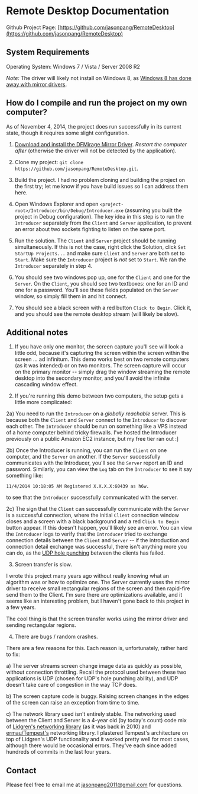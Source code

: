 # Remote Desktop Documentation

Github Project Page: [https://github.com/jasonpang/RemoteDesktop](https://github.com/jasonpang/RemoteDesktop)

## System Requirements

Operating System: Windows 7 / Vista / Server 2008 R2

*Note:* The driver will likely not install on Windows 8, as [Windows 8 has done away with mirror drivers](http://msdn.microsoft.com/en-us/library/windows/hardware/ff568315(v=vs.85).aspx).

## How do I compile and run the project on my own computer?

As of November 4, 2014, the project does run successfully in its current state, though it requires some slight configuration.

1. [Download and install the DFMirage Mirror Driver](http://www.demoforge.com/dfmirage.htm). *Restart the computer after* (otherwise the driver will not be detected by the application).

2. Clone my project: `git clone https://github.com/jasonpang/RemoteDesktop.git`.

3. Build the project. I had no problem cloning and building the project on the first try; let me know if you have build issues so I can address them here. 

4. Open Windows Explorer and open `<project-root>/Introducer/bin/Debug/Introducer.exe` (assuming you built the project in Debug configuration). The key idea in this step is to run the `Introducer` separately from the `Client` and `Server` application, to prevent an error about two sockets fighting to listen on the same port.

5. Run the solution. The `Client` and `Server` project should be running simultaneously. If this is not the case, right click the Solution, click `Set StartUp Projects...` and make sure `Client` and `Server` are both set to `Start`. Make sure the `Introducer` project is *not* set to `Start`. We ran the `Introducer` separately in step 4.

6. You should see two windows pop up, one for the `Client` and one for the `Server`. On the `Client`, you should see two textboxes: one for an ID and one for a password. You'll see these fields populated on the `Server` window, so simply fill them in and hit connect.

7. You should see a black screen with a red button `Click to Begin`. Click it, and you should see the remote desktop stream (will likely be slow).

## Additional notes

1. If you have only one monitor, the screen capture you'll see will look a little odd, because it's capturing the screen within the screen within the screen ... ad infinitum. This demo works best on two remote computers (as it was intended) or on two monitors. The screen capture will occur on the primary monitor -- simply drag the window streaming the remote desktop into the secondary monitor, and you'll avoid the infinite cascading window effect.

2. If you're running this demo between two computers, the setup gets a little more complicated:

2a) You need to run the `Introducer` on a *globally reachable* server. This is because both the `Client` and `Server` connect to the `Introducer` to discover each other. The `Introducer` should be run on something like a VPS instead of a home computer behind tricky firewalls. I've hosted the Introducer previously on a public Amazon EC2 instance, but my free tier ran out :]

2b) Once the Introducer is running, you can run the `Client` on one computer, and the `Server` on another. If the `Server` successfully communicates with the Introducer, you'll see the `Server` report an ID and password. Similarly, you can view the `Log` tab on the `Introducer` to see it say something like:

```
11/4/2014 10:18:05 AM Registered X.X.X.X:60439 as h6w.
```

to see that the `Introducer` successfully communicated with the server.

2c) The sign that the `Client` can successfully communicate with the `Server` is a successful connection, where the initial `Client` connection window closes and a screen with a black background and a red `Click to Begin` button appear. If this doesn't happen, you'll likely see an error. You can view the `Introducer` logs to verify that the `Introducer` tried to exchange connection details between the `Client` and `Server` -- if the introduction and connection detail exchange was successful, there isn't anything more you can do, as the [UDP hole punching](http://en.wikipedia.org/wiki/UDP_hole_punching) between the clients has failed.

3. Screen transfer is slow.

I wrote this project many years ago without really knowing what an algorithm was or how to optimize one. The Server currently uses the mirror driver to receive small rectangular regions of the screen and then rapid-fire send them to the Client. I'm sure there are optimizations available, and it seems like an interesting problem, but I haven't gone back to this project in a few years.

The cool thing is that the screen transfer works using the mirror driver and sending rectangular regions.

4. There are bugs / random crashes.

There are a few reasons for this. Each reason is, unfortunately, rather hard to fix:

a) The server streams screen change image data as quickly as possible, without connection throttling. Recall the protocol used between these two applications is UDP (chosen for UDP's hole punching ability), and UDP doesn't take care of congestion in the way TCP does.

b) The screen capture code is buggy. Raising screen changes in the edges of the screen can raise an exception from time to time.

c) The network library used isn't entirely stable. The networking used between the Client and Server is a 4-year old (by today's count) code mix of [Lidgren's networking library](https://code.google.com/p/lidgren-network-gen3/) (as it was back in 2010) and [ermau/Tempest's](https://github.com/ermau/Tempest) networking library. I plastered Tempest's architecture on top of Lidgren's UDP functionality and it worked pretty well for most cases, although there would be occasional errors. They've each since added hundreds of commits in the last four years.

## Contact

Please feel free to email me at jasonpang2011@gmail.com for questions.